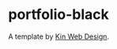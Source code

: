 # portfolio-black

A template by <a href="https://kinwebdesign.com" title="Web Design">Kin Web Design</a>.
